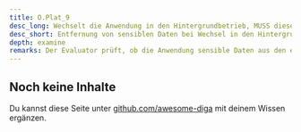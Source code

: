 ```yaml
---
title: O.Plat_9
desc_long: Wechselt die Anwendung in den Hintergrundbetrieb, MUSS diese alle sensiblen Daten aus der aktuellen Ansicht („Views“ in iOS bzw. „Activities“ in Android) entfernen.
desc_short: Entfernung von sensiblen Daten bei Wechsel in den Hintergrundbetrieb.
depth: examine
remarks: Der Evaluator prüft, ob die Anwendung sensible Daten aus den entsprechenden Anzeigeelementen der Anwendung entfernt.
---
```


## Noch keine Inhalte

Du kannst diese Seite unter [github.com/awesome-diga](https://github.com/awesome-diga/tr-faq) mit deinem Wissen ergänzen.
